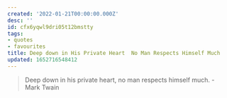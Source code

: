 ```yaml
---
created: '2022-01-21T00:00:00.000Z'
desc: ''
id: cfx6yqwl9dri05t12bmstty
tags:
- quotes
- favourites
title: Deep down in His Private Heart  No Man Respects Himself Much
updated: 1652716548412
---
```

   
> Deep down in his private heart, no man respects himself much. - Mark Twain